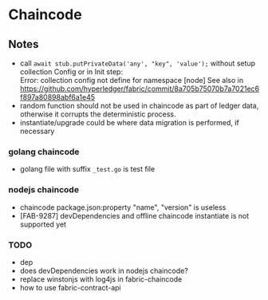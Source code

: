 # Chaincode


## Notes
- call `await stub.putPrivateData('any', "key", 'value');` without setup collection Config or in Init step:  
Error: collection config not define for namespace [node]
See also in https://github.com/hyperledger/fabric/commit/8a705b75070b7a7021ec6f897a80898abf6a1e45
- random function should not be used in chaincode as part of ledger data, otherwise it corrupts the deterministic process.
- instantiate/upgrade could be where data migration is performed, if necessary
### golang chaincode
- golang file with suffix `_test.go` is test file

### nodejs chaincode
- chaincode package.json:property "name", "version" is useless
- [FAB-9287] devDependencies and offline chaincode instantiate is not supported yet

### TODO
- dep 
- does devDependencies work in nodejs chaincode?
- replace winstonjs with log4js in fabric-chaincode
- how to use fabric-contract-api
